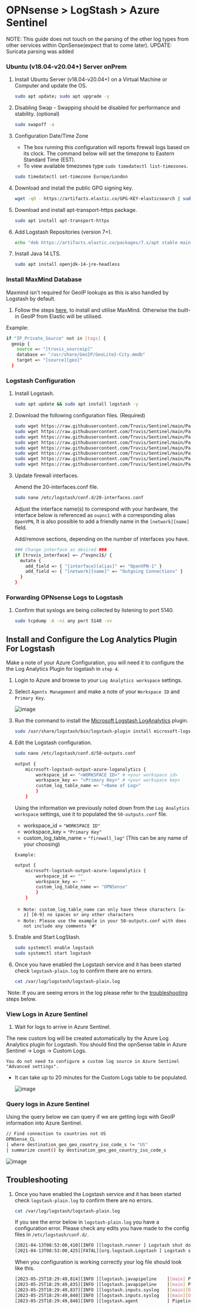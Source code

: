 # OPNsense > LogStash > Azure Sentinel

NOTE: This guide does not touch on the parsing of the other log types from other services within OpnSense(expect that to come later).
UPDATE: Suricata parsing was added

### Ubuntu (v18.04-v20.04+) Server onPrem
  
1. Install Ubuntu Server (v18.04-v20.04+) on a Virtual Machine or Computer and update the OS.

    ```BASH
    sudo apt update; sudo apt upgrade -y
    ```

2. Disabling Swap - Swapping should be disabled for performance and stability. (optional)

    ```BASH
    sudo swapoff -a
    ```

3. Configuration Date/Time Zone

   - The box running this configuration will reports firewall logs based on its clock. The command below will set the timezone to Eastern Standard Time (EST).
   - To view available timezones type `sudo timedatectl list-timezones`.

    ```BASH
    sudo timedatectl set-timezone Europe/London
    ```

4. Download and install the public GPG signing key.

    ```BASH
    wget -qO - https://artifacts.elastic.co/GPG-KEY-elasticsearch | sudo apt-key add -
    ```

5. Download and install apt-transport-https package.

    ```BASH
    sudo apt install apt-transport-https
    ```

6. Add Logstash Repositories (version 7+).

    ```BASH
    echo "deb https://artifacts.elastic.co/packages/7.x/apt stable main" | sudo tee -a /etc/apt/sources.list.d/elastic-7.x.list
    ```

7. Install Java 14 LTS.

    ```bash
    sudo apt install openjdk-14-jre-headless
    ```

### Install MaxMind Database

Maxmind isn't required for GeoIP lookups as this is also handled by Logstash by default.

1. Follow the steps [here](https://github.com/pfelk/pfelk/wiki/How-To:-MaxMind-via-GeoIP-with-pfELK), to install and utilise MaxMind. Otherwise the built-in GeoIP from Elastic will be utilised.

Example:

```BASH
if "IP_Private_Source" not in [tags] {
  geoip {
    source => "[truvis_sourceip]"
    database => "/usr/share/GeoIP/GeoLite2-City.mmdb"
    target => "[source][geo]"
  }
```

### Logstash Configuration

1. Install Logstash.

    ```BASH
    sudo apt update && sudo apt install logstash -y
    ```

2. Download the following configuration files. (Required)

    ```BASH
    sudo wget https://raw.githubusercontent.com/Truvis/Sentinel/main/Parsers/LogStash/OPNSense/conf.d/01-inputs.conf -P /etc/logstash/conf.d/
    sudo wget https://raw.githubusercontent.com/Truvis/Sentinel/main/Parsers/LogStash/OPNSense/conf.d/05-apps.conf -P /etc/logstash/conf.d/
    sudo wget https://raw.githubusercontent.com/Truvis/Sentinel/main/Parsers/LogStash/OPNSense/conf.d/03-filter.conf -P /etc/logstash/conf.d/
    sudo wget https://raw.githubusercontent.com/Truvis/Sentinel/main/Parsers/LogStash/OPNSense/conf.d/20-interfaces.conf -P /etc/logstash/conf.d/
    sudo wget https://raw.githubusercontent.com/Truvis/Sentinel/main/Parsers/LogStash/OPNSense/conf.d/30-geoip.conf -P /etc/logstash/conf.d/
    sudo wget https://raw.githubusercontent.com/Truvis/Sentinel/main/Parsers/LogStash/OPNSense/conf.d/49-cleanup.conf /etc/logstash/conf.d/
    sudo wget https://raw.githubusercontent.com/Truvis/Sentinel/main/Parsers/LogStash/OPNSense/conf.d/50-output.conf -P /etc/logstash/conf.d/
    sudo wget https://raw.githubusercontent.com/Truvis/Sentinel/main/Parsers/LogStash/OPNSense/conf.d/patterns/pfelk.grok -P /etc/logstash/conf.d/patterns/

3. Update firewall interfaces.

    Amend the 20-interfaces.conf file.

    ```BASH
    sudo nano /etc/logstash/conf.d/20-interfaces.conf
    ```

    Adjust the interface name(s) to correspond with your hardware, the interface below is referenced as `ovpnc1` with a corresponding alias `OpenVPN`, It is also possible to add a friendly name in the `[network][name]` field.

    Add/remove sections, depending on the number of interfaces you have.

    ```BASH
    ### Change interface as desired ###
    if [truvis_interface] =~ /^ovpnc1$/ {
      mutate {
        add_field => { "[interface][alias]" => "OpenVPN-1" }
        add_field => { "[network][name]" => "Outgoing Connections" }
      }
    }
    ```

### Forwarding OPNsense Logs to Logstash

1. Confirm that syslogs are being collected by listening to port 5140.

    ```BASH
    sudo tcpdump -A -ni any port 5140 -vv
    ```

## Install and Configure the Log Analytics Plugin For Logstash

Make a note of your Azure Configuration, you will need it to configure the the Log Analytics Plugin for logstash in `step 4`.

1. Login to Azure and browse to your `Log Analytics workspace` settings.
2. Select `Agents Management` and make a note of your `Workspace ID` and `Primary Key`.

    ![image](https://github.com/Truvis/Sentinel/assets/23244379/6fef583e-9409-4dc2-8201-9a33a225508d)

3. Run the command to install the [Microsoft Logstash LogAnalytics](https://github.com/Azure/Azure-Sentinel/tree/master/DataConnectors/microsoft-logstash-output-azure-loganalytics) plugin.

    ```BASH
    sudo /usr/share/logstash/bin/logstash-plugin install microsoft-logstash-output-azure-loganalytics
    ```

4. Edit the Logstash configuration.

    ```BASH
    sudo nano /etc/logstash/conf.d/50-outputs.conf
    ```

    ```BASH
    output {
        microsoft-logstash-output-azure-loganalytics {
            workspace_id => "<WORKSPACE ID>" # <your workspace id>
            workspace_key => "<Primary Key>" # <your workspace key>
            custom_log_table_name => "<Name of Log>"
            }
        }
    ```

    Using the information we previously noted down from the `Log Analytics workspace` settings, use it to populated the `50-outputs.conf` file.

    - workspace_id = `"WORKSPACE ID"`
    - workspace_key = `"Primary Key"`
    - custom_log_table_name =  `"firewall_log"` (This can be any name of your choosing)

    `Example:`

    ```BASH
    output {
        microsoft-logstash-output-azure-loganalytics {
            workspace_id => ""
            workspace_key => ""
            custom_log_table_name => "OPNSense"
            }
        }
    ```

    - `Note: custom_log_table_name can only have these characters [a-z] [0-9] no spaces or any other characters`
    - `Note: Please use the example in your 50-outputs.conf with does not include any comments '#'`

5. Enable and Start LogStash.

    ```BASH
    sudo systemctl enable logstash
    sudo systemctl start logstash
    ```

6. Once you have enabled the Logstash service and it has been started check `logstash-plain.log` to confirm there are no errors.

    ```BASH
    cat /var/log/logstash/logstash-plain.log
    ```

  `Note: If you are seeing errors in the log please refer to the [troubleshooting](#troubleshooting) steps below.

### View Logs in Azure Sentinel

1. Wait for logs to arrive in Azure Sentinel.

  The new custom log will be created automatically by the Azure Log Analytics plugin for Logstash. You should find the opnSense table in Azure Sentinel -> Logs -> Custom Logs.

  `You do not need to configure a custom log source in Azure Sentinel "Advanced settings".`
  
- It can take up to 20 minutes for the Custom Logs table to be populated.

    ![image](https://github.com/Truvis/Sentinel/assets/23244379/4e586445-5681-4184-993d-aecfba31d818)

### Query logs in Azure Sentinel

Using the query below we can query if we are getting logs with GeoIP information into Azure Sentinel.

```BASH
// Find connection to countries not US
OPNSense_CL
| where destination_geo_geo_country_iso_code_s != "US"
| summarize count() by destination_geo_geo_country_iso_code_s
```
![image](https://github.com/Truvis/Sentinel/assets/23244379/1428062d-ca3d-4e72-9b51-14f6c1a1e8f4)

## Troubleshooting

1. Once you have enabled the Logstash service and it has been started check `logstash-plain.log` to confirm there are no errors.

    ```BASH
    cat /var/log/logstash/logstash-plain.log
    ```

    If you see the error below in `logstash-plain.log` you have a configuration error. Please check any edits you have made to the config files in `/etc/logstash/conf.d/`.

    ```BASH
    [2021-04-13T08:53:00,410][INFO ][logstash.runner ] Logstash shut down. 
    [2021-04-13T08:53:00,425][FATAL][org.logstash.Logstash ] Logstash stopped processing because of an error: (SystemExit) exit org.jruby.exceptions.SystemExit: (SystemExit) exit at org.jruby.RubyKernel.exit(org/jruby/RubyKernel.java:747) ~[jruby-complete-9.2.13.0.jar:?] at org.jruby.RubyKernel.exit(org/jruby/RubyKernel.java:710) ~[jruby-complete-9.2.13.0.jar:?] at usr.share.logstash.lib.bootstrap.environment.<main>(/usr/share/logstash/lib/bootstrap/environment.rb:89) ~[?:?]
    ```

    When you configuration is working correctly your log file should look like this.

    ```BASH
    [2023-05-25T18:29:49,814][INFO ][logstash.javapipeline    ][main] Pipeline Java execution initialization time {"seconds"=>1.14}
    [2023-05-25T18:29:49,835][INFO ][logstash.javapipeline    ][main] Pipeline started {"pipeline.id"=>"main"}
    [2023-05-25T18:29:49,837][INFO ][logstash.inputs.syslog   ][main][OPNSenseFirewall] Starting syslog udp listener {:address=>"0.0.0.0:5140"}
    [2023-05-25T18:29:49,840][INFO ][logstash.inputs.syslog   ][main][OPNSenseFirewall] Starting syslog tcp listener {:address=>"0.0.0.0:5140"}
    [2023-05-25T18:29:49,848][INFO ][logstash.agent           ] Pipelines running {:count=>1, :running_pipelines=>[:main], :non_running_pipelines=>[]}
    ```
